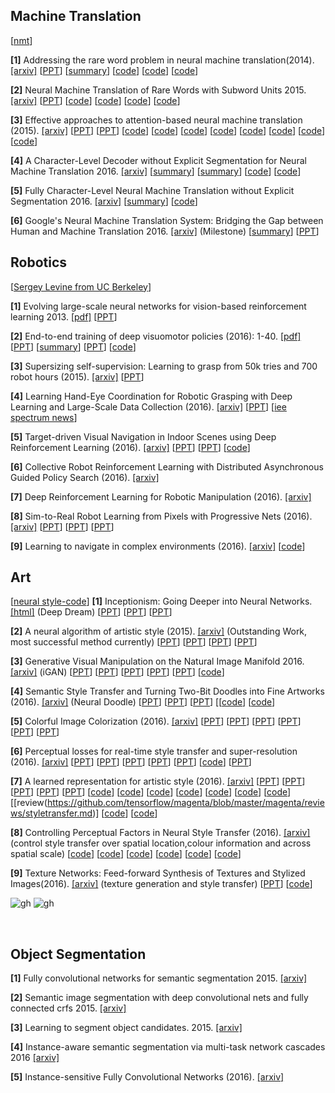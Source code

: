 **Machine Translation**
-------------

[[nmt](https://github.com/eske/seq2seq/wiki/NMT---State-of-the-art)]

**[1]** Addressing the rare word problem in neural machine translation(2014). [[arxiv]](http://arxiv.org/pdf/1410.8206) [[PPT](http://slideplayer.com/slide/8898228/)] [[summary](https://gist.github.com/shagunsodhani/a18fe14b74c7292129c6c5ecb37f33b5)] [[code](https://github.com/sebastien-j/LV_groundhog/tree/master/experiments/nmt)] [[code](https://github.com/neubig/nmt-tips)] [[code](https://github.com/shawnxu1318/Google-Neural-Machine-Translation-GNMT)]

**[2]** Neural Machine Translation of Rare Words with Subword Units 2015. [[arxiv]](https://arxiv.org/pdf/1508.07909.pdf) [[PPT](https://www.slideshare.net/kanjitakahashi33/20161215neural-machine-translation-of-rare-words-with-subword-units)]  [[code](https://github.com/rsennrich/subword-nmt)] [[code](https://github.com/google/seq2seq/blob/master/docs/nmt.md)] [[code](https://github.com/claravania/subword-lstm-lm)] [[code](https://github.com/rsennrich/wmt16-scripts)] 

**[3]** Effective approaches to attention-based neural machine translation (2015). [[arxiv]](http://arxiv.org/pdf/1508.04025)  [[PPT](http://slideplayer.com/slide/7710523/)] [[PPT](https://sites.google.com/site/acl16nmt/)]  [[code](https://github.com/lmthang/nmt.matlab)] [[code](https://github.com/dillonalaird/Attention)] [[code](https://github.com/giancds/tsf_nmt)] [[code](https://github.com/tensorflow/nmt)] [[code](https://github.com/harvardnlp/seq2seq-attn)] [[code](https://github.com/tensorflow/tensorflow/blob/master/tensorflow/contrib/seq2seq/python/ops/attention_wrapper.py)] [[code](https://github.com/ZiyueHuang/MXSeq2Seq)] [[code](https://github.com/kacky24/articles/issues/4)]

**[4]** A Character-Level Decoder without Explicit Segmentation for Neural Machine Translation 2016. [[arxiv]](https://arxiv.org/pdf/1603.06147.pdf) [[summary](https://github.com/0bserver07/Mah-Paper-Notes/blob/master/notes/Fully%20Character-Level%20Neural%20Machine%20Translation%20without%20Explicit%20Segmentation.md)] [[summary](https://github.com/dennybritz/deeplearning-papernotes/blob/master/notes/char-level-decoder.md)] [[code](https://github.com/nyu-dl/dl4mt-cdec)] [[code](https://github.com/nyu-dl/dl4mt-c2c)] 

**[5]** Fully Character-Level Neural Machine Translation without Explicit Segmentation 2016. [[arxiv]](https://arxiv.org/pdf/1610.03017.pdf) [[summary](https://github.com/GokuMohandas/casual-digressions/blob/master/notes/fully_char.md)]  [[code](https://github.com/SwordYork/DCNMT)] 

**[6]** Google's Neural Machine Translation System: Bridging the Gap between Human and Machine Translation 2016. [[arxiv]](https://arxiv.org/pdf/1609.08144v2.pdf) (Milestone) [[summary](http://wenchenli.github.io/2016/11/GNMT)] [[PPT](http://llcao.net/cu-deeplearning17/pp/class12_googletranslation.pdf)] 



**Robotics**
-----------------------
[[Sergey Levine from UC Berkeley](https://people.eecs.berkeley.edu/~svlevine/)]

**[1]** Evolving large-scale neural networks for vision-based reinforcement learning 2013. [[pdf]](http://repository.supsi.ch/4550/1/koutnik2013gecco.pdf) [[PPT](https://computing.ece.vt.edu/~f15ece6504/slides/L26_RL.pdf)] 

**[2]** End-to-end training of deep visuomotor policies (2016): 1-40. [[pdf]](http://www.jmlr.org/papers/volume17/15-522/15-522.pdf) 
[[PPT]()] [[summary](https://github.com/DanielTakeshi/Paper_Notes/blob/master/reinforcement_learning/End-to-End_Training_of_Deep_Visuomotor_Policies.md)] [[PPT](https://pdfs.semanticscholar.org/15b9/12202d75ac67eb1dfbf39c00c74fea961e31.pdf)]  [[code](https://github.com/Kaixhin/end-to-end)] 

**[3]** Supersizing self-supervision: Learning to grasp from 50k tries and 700 robot hours (2015). [[arxiv]](http://arxiv.org/pdf/1509.06825)  [[PPT](http://www.cs.columbia.edu/~allen/F17/NOTES/grasping_class.pdf)]     


**[4]** Learning Hand-Eye Coordination for Robotic Grasping with Deep Learning and Large-Scale Data Collection (2016). [[arxiv]](http://arxiv.org/pdf/1603.02199)  [[PPT](http://robotics.itee.uq.edu.au/~PomdpInRobotics/slides/sergeyLevine-rss17PomdpWorkshop.pdf)] [[iee spectrum news](https://spectrum.ieee.org/automaton/robotics/artificial-intelligence/google-large-scale-robotic-grasping-project)]

**[5]** Target-driven Visual Navigation in Indoor Scenes using Deep Reinforcement Learning (2016). [[arxiv]](https://arxiv.org/pdf/1609.05143) [[PPT](http://slazebni.cs.illinois.edu/spring17/lec17_rl.pdf)] [[PPT](http://valser.org/2017/ppt/VOOC/valse_2017_lcw.pdf)] [[code](https://github.com/caomw/icra2017-visual-navigation)]

**[6]** Collective Robot Reinforcement Learning with Distributed Asynchronous Guided Policy Search (2016). [[arxiv]](https://arxiv.org/pdf/1610.00673) 

**[7]** Deep Reinforcement Learning for Robotic Manipulation (2016). [[arxiv]](https://arxiv.org/pdf/1610.00633) 

**[8]** Sim-to-Real Robot Learning from Pixels with Progressive Nets (2016). [[arxiv]](https://arxiv.org/pdf/1610.04286.pdf) [[PPT](http://juxi.net/workshop/deep-learning-rss-2016/slides/Raia_Hadsell_RSS_DL_workshop.pdf)] [[PPT](https://rueckert.lima-city.de/NIPSWS2016/WebContent/slides/2016_12_09_NIPS-neurorobotics-workshop-Hadsell.pdf)] [[PPT](http://raiahadsell.com/uploads/3/6/4/2/36428762/erf2017_keynote_talk.pdf)] 


**[9]** Learning to navigate in complex environments (2016). [[arxiv]](https://arxiv.org/pdf/1611.03673) [[code](https://github.com/tgangwani/GA3C-DeepNavigation)]  

**Art**
--------------------------
[[neural style-code](https://github.com/topics/neural-style)]
**[1]** Inceptionism: Going Deeper into Neural Networks. [[html]](https://research.googleblog.com/2015/06/inceptionism-going-deeper-into-neural.html) (Deep Dream) [[PPT](http://6.869.csail.mit.edu/fa15/lecture/6.869-DeepLearningApplications3.pdf)] [[PPT](http://www3.cs.stonybrook.edu/~cse352/G15Dream.pdf)] [[PPT](http://cs231n.stanford.edu/slides/2017/cs231n_2017_lecture12.pdf)] 


**[2]** A neural algorithm of artistic style (2015). [[arxiv]](http://arxiv.org/pdf/1508.06576) (Outstanding Work, most successful method currently) [[PPT](http://web.cs.ucdavis.edu/~yjlee/teaching/ecs289g-fall2015/jchu2.pdf)] [[PPT](http://www.cs.ubc.ca/labs/lci/mlrg/slides/AST_slides.pdf)] [[PPT](https://www.slideshare.net/ckmarkohchang/a-neural-algorithm-of-artistic-style)] [[PPT](http://web.stanford.edu/class/cs20si/lectures/slides_06.pdf)]

**[3]** Generative Visual Manipulation on the Natural Image Manifold 2016. [[arxiv]](https://arxiv.org/pdf/1609.03552) (iGAN) [[PPT](http://people.eecs.berkeley.edu/~junyanz/projects/gvm/)] [[PPT](http://www.eccv2016.org/files/posters/P-4B-10.pdf)] [[PPT](https://www.reddit.com/r/MachineLearning/comments/52rqu2/generative_visual_manipulation_on_the_natural/)] [[PPT](http://aliensunmin.github.io/project/accv16tutorial/media/generative.pdf)] [[PPT](https://vision.cs.hacettepe.edu.tr/siu2017-tutorial/slides/tutorial_SIU2017_part3.pdf)] [[code](https://github.com/junyanz/iGAN)]

**[4]** Semantic Style Transfer and Turning Two-Bit Doodles into Fine Artworks (2016). [[arxiv]](http://arxiv.org/pdf/1603.01768) (Neural Doodle) [[PPT](https://github.com/alexjc/neural-doodle)] [[PPT](http://www.cs.ubc.ca/labs/lci/mlrg/slides/AST_slides.pdf)] [[PPT](https://news.ycombinator.com/item?id=11257566)] [[[code](https://github.com/alexjc/neural-doodle)] [[code](https://github.com/DmitryUlyanov/fast-neural-doodle)] 

**[5]** Colorful Image Colorization (2016). [[arxiv]](http://arxiv.org/pdf/1603.08511) [[PPT](https://www.slideshare.net/harmonylab/colorful-image-colorization-76474734)] [[PPT](http://richzhang.github.io/colorization/)] [[PPT](https://www.cc.gatech.edu/~hays/compvision2016/lectures/38.pdf)] [[PPT](https://courses.cs.washington.edu/courses/cse590v/16au/slides/colorful_colorization.pdf)] [[PPT](http://www.eccv2016.org/files/posters/O-2B-03.pdf)] [[PPT](https://www.cs.unc.edu/~lazebnik/research/fall08/lec06_colorization.pdf)]

**[6]** Perceptual losses for real-time style transfer and super-resolution (2016). [[arxiv]](https://arxiv.org/pdf/1603.08155.pdf) [[PPT](https://cs.stanford.edu/people/jcjohns/papers/eccv16/JohnsonECCV16.pdf)] [[PPT](https://cs.stanford.edu/people/jcjohns/papers/fast-style/fast-style-supp.pdf)] [[PPT](http://cs.stanford.edu/people/jcjohns/)] [[PPT](http://openaccess.thecvf.com/content_cvpr_2017/papers/Huang_Real-Time_Neural_Style_CVPR_2017_paper.pdf)] [[PPT](https://dade-ai.github.io/paperclip/style/realtime.style/README.html)] [[code](https://github.com/jcjohnson/fast-neural-style)] [[PPT](https://www.slideshare.net/yusuketomoto/realtime-style-transfer-63669036)] 

**[7]** A learned representation for artistic style (2016). [[arxiv]](https://arxiv.org/pdf/1610.07629v1.pdf) [[PPT](http://web.stanford.edu/class/cs20si/lectures/slides_06.pdf)] [[PPT](https://github.com/handong1587/handong1587.github.io/blob/master/_posts/deep_learning/2015-10-09-fun-with-deep-learning.md)] [[PPT](https://openreview.net/forum?id=BJO-BuT1g)] [[PPT](http://web.cs.ucdavis.edu/~yjlee/teaching/ecs289g-fall2015/jchu2.pdf)] [[PPT](https://www.robots.ox.ac.uk/~vgg/rg/slides/weidi_rg.pdf)] [[code](https://github.com/joelmoniz/gogh-figure)] [[code](https://github.com/tensorflow/magenta/tree/master/magenta/models/image_stylization)] [[code](https://github.com/anishathalye/neural-style)] [[code](https://github.com/robertomest/neural-style-keras)] [[code](https://github.com/andersbll/neural_artistic_style)] [[code](https://github.com/cysmith/neural-style-tf)] [[code](https://github.com/Heumi/Fast_Multi_Style_Transfer-tensorflow)] [[review(https://github.com/tensorflow/magenta/blob/master/magenta/reviews/styletransfer.md)] [[code](https://github.com/manumathewthomas/CS523Project1)] [[code](https://github.com/titu1994/Neural-Style-Transfer)]

**[8]** Controlling Perceptual Factors in Neural Style Transfer (2016). [[arxiv]](https://arxiv.org/pdf/1611.07865.pdf) (control style transfer over spatial location,colour information and across spatial scale)  [[code](https://github.com/leongatys/NeuralImageSynthesis)] [[code](https://github.com/jcjohnson/neural-style/issues/376)] [[code](https://github.com/leongatys/fast-neural-style)] [[code](https://github.com/leongatys)] [[code](https://github.com/xunhuang1995/AdaIN-style)] [[code](https://github.com/leongatys/PytorchNeuralStyleTransfer)]

**[9]** Texture Networks: Feed-forward Synthesis of Textures and Stylized Images(2016). [[arxiv]](http://arxiv.org/abs/1603.03417) (texture generation and style transfer) [[PPT](http://www.skoltech.ru/app/data/uploads/sites/2/2016/05/V.Lebedev-talk.pdf)]  [[code](https://github.com/DmitryUlyanov/texture_nets)] 

![gh](https://github.com/manumathewthomas/CS523Project1/blob/master/dataset.PNG)
![gh](https://raw.githubusercontent.com/titu1994/Neural-Style-Transfer/master/images/inputs/style/misty-mood-leonid-afremov.jpg)

<br>

**Object Segmentation**
-------------------------------

**[1]** Fully convolutional networks for semantic segmentation 2015. [[arxiv]](https://arxiv.org/pdf/1411.4038v2.pdf) 

**[2]** Semantic image segmentation with deep convolutional nets and fully connected crfs 2015. [[arxiv]](https://arxiv.org/pdf/1606.00915v1.pdf) 

**[3]** Learning to segment object candidates. 2015. [[arxiv]](https://arxiv.org/pdf/1506.06204v2.pdf)

**[4]** Instance-aware semantic segmentation via multi-task network cascades 2016 [[arxiv]](https://arxiv.org/pdf/1512.04412v1.pdf)

**[5]** Instance-sensitive Fully Convolutional Networks (2016). [[arxiv]](https://arxiv.org/pdf/1603.08678v1.pdf)

